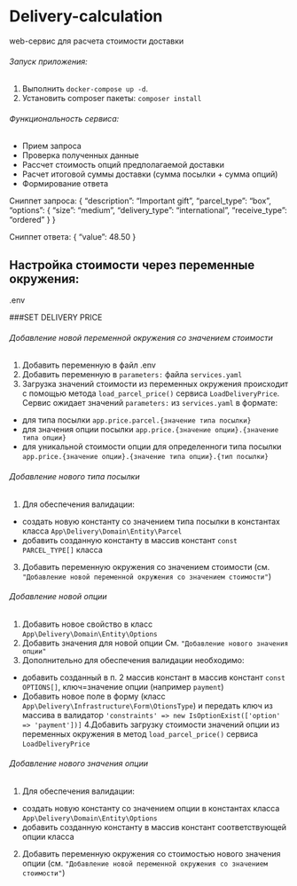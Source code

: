 # Delivery-calculation
web-сервис для расчета стоимости доставки

###### Запуск приложения:
1. Выполнить `docker-compose up -d`.
2. Установить composer пакеты: `composer install`

###### Функциональность сервиса:
- Прием запроса
- Проверка полученных данные
- Рассчет стоимость опций предполагаемой доставки
- Расчет итоговой суммы доставки (сумма посылки + сумма опций)
- Формирование ответа

Сниппет запроса:
{ “description”: “Important gift”, “parcel_type”: “box”, “options”: { “size”: “medium”, “delivery_type”: “international”, “receive_type”: “ordered” } }

Сниппет ответа:
{ “value”: 48.50 }

## Настройка стоимости через переменные окружения:

.env

###SET DELIVERY PRICE

###### Добавление новой переменной окружения со значением стоимости

1. Добавить переменную в файл .env
2. Добавить переменную в `parameters:` файла `services.yaml`
3. Загрузка значений стоимости из переменных окружения происходит с помощью метода `load_parcel_price()` сервиса `LoadDeliveryPrice`.
   Сервис ожидает значений `parameters:` из `services.yaml` в формате:
- для типа посылки `app.price.parcel.{значение типа посылки}`
- для значения опции посылки `app.price.{значение опции}.{значение типа опции}`
- для уникальной стоимости опции для определенноги типа посылки `app.price.{значение опции}.{значение типа опции}.{тип посылки}`

###### Добавление нового типа посылки
1. Для обеспечения  валидации:
- создать новую константу со значением типа посылки в константах класса `App\Delivery\Domain\Entity\Parcel`
- добавить созданную константу в массив констант  `const PARCEL_TYPE[]` класса
3. Добавить переменную окружения со значением стоимости (см. `"Добавление новой переменной окружения со значением стоимости"`)

###### Добавление новой опции
1. Добавить новое свойство в класс `App\Delivery\Domain\Entity\Options`
2. Добавить значения для новой опции Cм. `"Добавление нового значения опции"`
3. Дополнительно для обеспечения валидации необходимо:
- добавить созданный в п. 2 массив констант в массив констант `const OPTIONS[]`, ключ=значение опции (например `payment`)
- Добавить новое поле в форму (класс `App\Delivery\Infrastructure\Form\OtionsType`)
  и передать ключ из массива в валидатор `'constraints' => new IsOptionExist(['option' => 'payment'])]`
  4.Добавить загрузку стоимости значений опции из переменных окружения в метод `load_parcel_price()` сервиса `LoadDeliveryPrice`

###### Добавление нового значения опции
1. Для обеспечения  валидации:
- создать новую константу со значением опции в константах класса `App\Delivery\Domain\Entity\Options`
- добавить созданную константу в массив констант соответствующей опции класса
2. Добавить переменную окружения со стоимостью нового значения опции (см. `"Добавление новой переменной окружения со значением стоимости"`)



